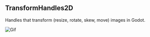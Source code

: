 ## TransformHandles2D

Handles that transform (resize, rotate, skew, move) images in Godot.

![Gif](https://github.com/user-attachments/assets/b668ba76-0eea-45e0-a11d-dab3f51f4406)
